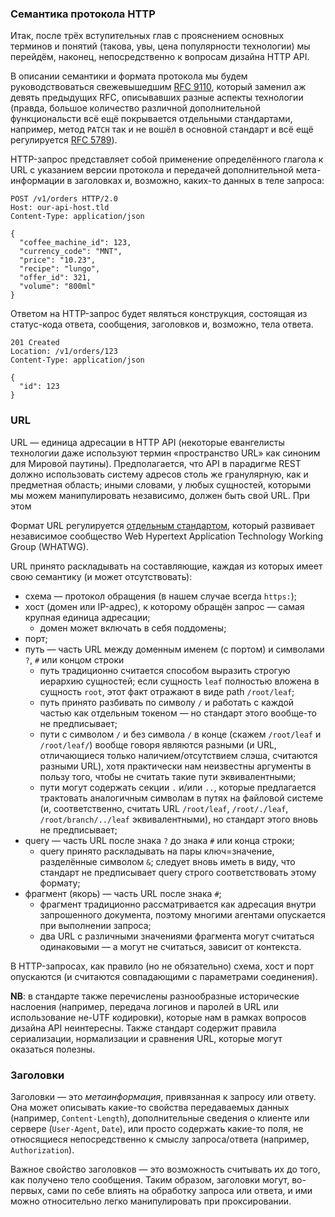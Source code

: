 ### Семантика протокола HTTP

Итак, после трёх вступительных глав с прояснением основных терминов и понятий (такова, увы, цена популярности технологии) мы перейдём, наконец, непосредственно к вопросам дизайна HTTP API.

В описании семантики и формата протокола мы будем руководствоваться свежевышедшим [RFC 9110](https://www.rfc-editor.org/rfc/rfc9110.html), который заменил аж девять предыдущих RFC, описывавших разные аспекты технологии (правда, большое количество различной дополнительной функциональсти всё ещё покрывается отдельными стандартами, например, метод `PATCH` так и не вошёл в основной стандарт и всё ещё регулируется [RFC 5789](https://www.rfc-editor.org/rfc/rfc5789)).

HTTP-запрос представляет собой применение определённого глагола к URL с указанием версии протокола и передачей дополнительной мета-информации в заголовках и, возможно, каких-то данных в теле запроса:

```
POST /v1/orders HTTP/2.0
Host: our-api-host.tld
Content-Type: application/json

{
  "coffee_machine_id": 123,
  "currency_code": "MNT",
  "price": "10.23",
  "recipe": "lungo",
  "offer_id": 321,
  "volume": "800ml"
}
```

Ответом на HTTP-запрос будет являться конструкция, состоящая из статус-кода ответа, сообщения, заголовков и, возможно, тела ответа.

```
201 Created
Location: /v1/orders/123
Content-Type: application/json

{
  "id": 123
}
```

### URL

URL — единица адресации в HTTP API (некоторые евангелисты технологии даже используют термин «пространство URL» как синоним для Мировой паутины). Предполагается, что API в парадигме REST должно использовать систему адресов столь же гранулярную, как и предметная область; иными словами, у любых сущностей, которыми мы можем манипулировать независимо, должен быть свой URL. При этом 

Формат URL регулируется [отдельным стандартом](https://url.spec.whatwg.org/), который развивает независимое сообщество Web Hypertext Application Technology Working Group (WHATWG).

URL принято раскладывать на составляющие, каждая из которых имеет свою семантику (и может отсутствовать):
  * схема — протокол обращения (в нашем случае всегда `https:`);
  * хост (домен или IP-адрес), к которому обращён запрос — самая крупная единица адресации;
      * домен может включать в себя поддомены;
  * порт;
  * путь — часть URL между доменным именем (с портом) и символами `?`, `#` или концом строки
      * путь традиционно считается способом выразить строгую иерархию сущностей; если сущность `leaf` полностью вложена в сущность `root`, этот факт отражают в виде path `/root/leaf`;
      * путь принято разбивать по символу `/` и работать с каждой частью как отдельным токеном — но стандарт этого вообще-то не предписывает;
      * пути с символом `/` и без символа `/` в конце (скажем `/root/leaf` и `/root/leaf/`) вообще говоря являются разными (и URL, отличающиеся только наличием/отсутствием слэша, считаются разными URL), хотя практически нам неизвестны аргументы в пользу того, чтобы не считать такие пути эквивалентными;
      * пути могут содержать секции `.` и/или `..`, которые предлагается трактовать аналогичным символам в путях на файловой системе (и, соответственно, считать URL `/root/leaf`, `/root/./leaf`, `/root/branch/../leaf` эквивалентными), но стандарт этого вновь не предписывает;
  * query — часть URL после знака `?` до знака `#` или конца строки;
      * query принято раскладывать на пары ключ=значение, разделённые символом `&`; следует вновь иметь в виду, что стандарт не предписывает query строго соответствовать этому формату;
  * фрагмент (якорь) — часть URL после знака `#`;
      * фрагмент традиционно рассматривается как адресация внутри запрошенного документа, поэтому многими агентами опускается при выполнении запроса;
      * два URL с различными значениями фрагмента могут считаться одинаковыми — а могут не считаться, зависит от контекста.

В HTTP-запросах, как правило (но не обязательно) схема, хост и порт опускаются (и считаются совпадающими с параметрами соединения).

**NB**: в стандарте также перечислены разнообразные исторические наслоения (например, передача логинов и паролей в URL или использование не-UTF кодировки), которые нам в рамках вопросов дизайна API неинтересны. Также стандарт содержит правила сериализации, нормализации и сравнения URL, которые могут оказаться полезны.

### Заголовки

Заголовки — это *метаинформация*, привязанная к запросу или ответу. Она может описывать какие-то свойства передаваемых данных (например, `Content-Length`), дополнительные сведения о клиенте или сервере (`User-Agent`, `Date`), или просто содержать какие-то поля, не относящиеся непосредственно к смыслу запроса/ответа (например, `Authorization`).

Важное свойство заголовков — это возможность считывать их до того, как получено тело сообщения. Таким образом, заголовки могут, во-первых, сами по себе влиять на обработку запроса или ответа, и ими можно относительно легко манипулировать при проксировании.